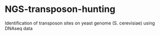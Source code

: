 # NGS-transposon-hunting
Identification of transposon sites on yeast genome (S. cerevisiae) using DNAseq data
